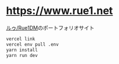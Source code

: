 # https://www.rue1.net

[ルゥ/Rue1DM](https://twitter.com/Rue1DM)のポートフォリオサイト

```sh
vercel link
vercel env pull .env
yarn install
yarn run dev
```
